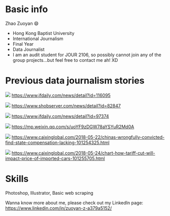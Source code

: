 # Basic info

Zhao Zuoyan  :smile:

* Hong Kong Baptist University
* International Journalism
* Final Year
* Data Journalist
* I am an audit student for JOUR 2106, so possibly cannot join any of the group projects...but feel free to contact me ah! XD

# Previous data journalism stories

![](https://images.shobserver.com/news/690_390/2018/11/11/1ef2b358-62ac-43ea-9288-1890a93719c5.png)
https://www.jfdaily.com/news/detail?id=116095


![](https://images.shobserver.com/news/690_390/2018/3/16/f8326321-b0f5-454a-90d6-5b3963524175.jpg)
https://www.shobserver.com/news/detail?id=82847


![](https://images.shobserver.com/news/690_390/2018/7/22/7ea20454-1527-4aa1-b1b3-e89ad58c5125.png)
https://www.jfdaily.com/news/detail?id=97374


![](https://mmbiz.qpic.cn/mmbiz_png/sQSXRicibLKOmPlKCXrcWDswwj1rggQVz8lWykncnGbAB3ic6sohPkej4M2DsUZJRnvvcBjYH5uGPhxtH4rH04tUA/640?wx_fmt=png&tp=webp&wxfrom=5&wx_lazy=1&wx_co=1)
https://mp.weixin.qq.com/s/uoYF9zDGW78aYSYuR2Md0A


![](https://img.caixin.com/2018-05-22/1526983102271521.jpg)
https://www.caixinglobal.com/2018-05-22/chinas-wrongfully-convicted-find-state-compensation-lacking-101254325.html


![](https://img.caixin.com/2018-05-24/1527155431817878.jpg)
https://www.caixinglobal.com/2018-05-24/chart-how-tariff-cut-will-impact-price-of-imported-cars-101255705.html

# Skills

Photoshop, Illustrator, Basic web scraping

Wanna know more about me, please check out my LinkedIn page: https://www.linkedin.com/in/zuoyan-z-a379a5152/

